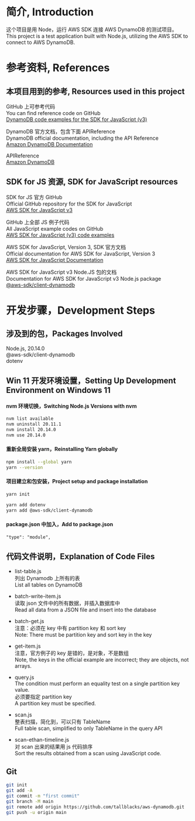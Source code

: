 # 简介, Introduction
这个项目是用 Node，运行 AWS SDK 连接 AWS DynamoDB 的测试项目。  
This project is a test application built with Node.js, utilizing the AWS SDK to connect to AWS DynamoDB.

# 参考资料, References

## 本项目用到的参考, Resources used in this project
GitHub 上可参考代码  
You can find reference code on GitHub  
[DynamoDB code examples for the SDK for JavaScript (v3)](https://github.com/awsdocs/aws-doc-sdk-examples/tree/main/javascriptv3/example_code/dynamodb#code-examples)

DynamoDB 官方文档，包含下面 APIReference  
DynamoDB official documentation, including the API Reference  
[Amazon DynamoDB Documentation](https://docs.aws.amazon.com/dynamodb/)

APIReference  
[Amazon DynamoDB](https://docs.aws.amazon.com/amazondynamodb/latest/APIReference/API_Operations_Amazon_DynamoDB.html)

## SDK for JS 资源, SDK for JavaScript resources

SDK for JS 官方 GitHub  
Official GitHub repository for the SDK for JavaScript  
[AWS SDK for JavaScript v3](https://github.com/aws/aws-sdk-js-v3#getting-started)

GitHub 上全部 JS 例子代码  
All JavaScript example codes on GitHub  
[AWS SDK for JavaScript (v3) code examples](https://github.com/awsdocs/aws-doc-sdk-examples/tree/main/javascriptv3)

AWS SDK for JavaScript, Version 3, SDK 官方文档  
Official documentation for AWS SDK for JavaScript, Version 3  
[AWS SDK for JavaScript Documentation](https://docs.aws.amazon.com/sdk-for-javascript/)

AWS SDK for JavaScript v3 Node.JS 包的文档  
Documentation for AWS SDK for JavaScript v3 Node.js package  
[@aws-sdk/client-dynamodb](https://docs.aws.amazon.com/AWSJavaScriptSDK/v3/latest/Package/-aws-sdk-client-dynamodb/x`)

# 开发步骤，Development Steps

## 涉及到的包，Packages Involved
Node.js, 20.14.0  
@aws-sdk/client-dynamodb  
dotenv

## Win 11 开发环境设置，Setting Up Development Environment on Windows 11

#### nvm 环境切换，Switching Node.js Versions with nvm
```bash
nvm list available
nvm uninstall 20.11.1
nvm install 20.14.0
nvm use 20.14.0
```

#### 重新全局安装 yarn，Reinstalling Yarn globally
```bash
npm install --global yarn
yarn --version
```

#### 项目建立和包安装，Project setup and package installation
```bash
yarn init

yarn add dotenv
yarn add @aws-sdk/client-dynamodb
```

#### package.json 中加入，Add to package.json
```
"type": "module",
```

## 代码文件说明，Explanation of Code Files
- list-table.js  
列出 Dynamodb 上所有的表  
List all tables on DynamoDB

- batch-write-item.js  
读取 json 文件中的所有数据，并插入数据库中  
Read all data from a JSON file and insert into the database

- batch-get.js  
注意：必须在 key 中有 partition key 和 sort key  
Note: There must be partition key and sort key in the key

- get-item.js  
注意，官方例子的 key 是错的，是对象，不是数组  
Note, the keys in the official example are incorrect; they are objects, not arrays.

- query.js  
The condition must perform an equality test on a single partition key value.  
必须要指定 partition key  
A partition key must be specified.

- scan.js  
整表扫描，简化到，可以只有 TableName  
Full table scan, simplified to only TableName in the query API

- scan-ethan-timeline.js  
对 scan 出来的结果用 js 代码排序  
Sort the results obtained from a scan using JavaScript code.

## Git
```bash
git init
git add -A
git commit -m "first commit"
git branch -M main
git remote add origin https://github.com/tallblacks/aws-dynamodb.git
git push -u origin main
```